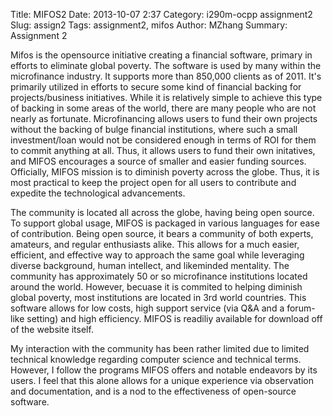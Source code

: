 Title: MIFOS2
Date: 2013-10-07 2:37
Category: i290m-ocpp assignment2
Slug: assign2
Tags: assignment2, mifos
Author: MZhang
Summary: Assignment 2

Mifos is the opensource initiative creating a financial software, primary in efforts to eliminate global poverty. The software is used by many within the microfinance industry. It supports more than 850,000 clients as of 2011. It's primarily utilized in efforts to secure some kind of financial backing for projects/business initiatives. 
While it is relatively simple to achieve this type of backing in some areas of the world, there are many people who are not nearly as fortunate. 
Microfinancing allows users to fund their own projects without the backing of bulge financial institutions, where such a small investment/loan would not be considered enough in terms of ROI for them to commit anything at all. Thus, it allows users to fund their own initatives, and MIFOS encourages a source of smaller and easier funding sources. 
Officially, MIFOS mission is to diminish poverty across the globe. Thus, it is most practical to keep the project open for all users to contribute and expedite the technological advancements.

The community is located all across the globe, having being open source. To support global usage, MIFOS is packaged in various languages for ease of contribution. Being open source, it bears a community of both experts, amateurs, and regular enthusiasts alike. This allows for a much easier, efficient, and effective way to approach the same goal while leveraging diverse background, human intellect, and likeminded mentality. 
The community has approximately 50 or so microfinance institutions located around the world. However, becuase it is commited to helping diminish global poverty, most institutions are located in 3rd world countries. This software allows for low costs, high support service (via Q&A and a forum-like setting) and high efficiency. MIFOS is readiliy available for download off of the website itself. 

My interaction with the community has been rather limited due to limited technical knowledge regarding computer science and technical terms. However, I follow the programs MIFOS offers and notable endeavors by its users. I feel that this alone allows for a unique experience via observation and documentation, and is a nod to the effectiveness of open-source software. 
